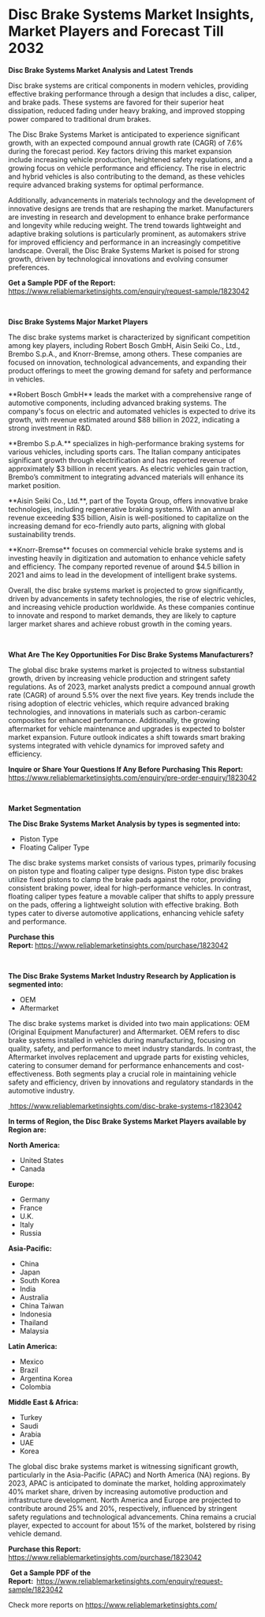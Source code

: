 <p><h1>Disc Brake Systems Market Insights, Market Players and Forecast Till 2032</h1></p><p><strong>Disc Brake Systems Market Analysis and Latest Trends</strong></p>
<p><p>Disc brake systems are critical components in modern vehicles, providing effective braking performance through a design that includes a disc, caliper, and brake pads. These systems are favored for their superior heat dissipation, reduced fading under heavy braking, and improved stopping power compared to traditional drum brakes. </p><p>The Disc Brake Systems Market is anticipated to experience significant growth, with an expected compound annual growth rate (CAGR) of 7.6% during the forecast period. Key factors driving this market expansion include increasing vehicle production, heightened safety regulations, and a growing focus on vehicle performance and efficiency. The rise in electric and hybrid vehicles is also contributing to the demand, as these vehicles require advanced braking systems for optimal performance.</p><p>Additionally, advancements in materials technology and the development of innovative designs are trends that are reshaping the market. Manufacturers are investing in research and development to enhance brake performance and longevity while reducing weight. The trend towards lightweight and adaptive braking solutions is particularly prominent, as automakers strive for improved efficiency and performance in an increasingly competitive landscape. Overall, the Disc Brake Systems Market is poised for strong growth, driven by technological innovations and evolving consumer preferences.</p></p>
<p><strong>Get a Sample PDF of the Report:&nbsp;</strong> <a href="https://www.reliablemarketinsights.com/enquiry/request-sample/1823042?utm_campaign=2240&utm_medium=2&utm_source=Github&utm_content=ia&utm_term=08042025&utm_id=disc-brake-systems">https://www.reliablemarketinsights.com/enquiry/request-sample/1823042</a></p>
<p>&nbsp;</p>
<p><strong>Disc Brake Systems Major Market Players</strong></p>
<p><p>The disc brake systems market is characterized by significant competition among key players, including Robert Bosch GmbH, Aisin Seiki Co., Ltd., Brembo S.p.A., and Knorr-Bremse, among others. These companies are focused on innovation, technological advancements, and expanding their product offerings to meet the growing demand for safety and performance in vehicles.</p><p>**Robert Bosch GmbH** leads the market with a comprehensive range of automotive components, including advanced braking systems. The company's focus on electric and automated vehicles is expected to drive its growth, with revenue estimated around $88 billion in 2022, indicating a strong investment in R&D.</p><p>**Brembo S.p.A.** specializes in high-performance braking systems for various vehicles, including sports cars. The Italian company anticipates significant growth through electrification and has reported revenue of approximately $3 billion in recent years. As electric vehicles gain traction, Brembo’s commitment to integrating advanced materials will enhance its market position.</p><p>**Aisin Seiki Co., Ltd.**, part of the Toyota Group, offers innovative brake technologies, including regenerative braking systems. With an annual revenue exceeding $35 billion, Aisin is well-positioned to capitalize on the increasing demand for eco-friendly auto parts, aligning with global sustainability trends.</p><p>**Knorr-Bremse** focuses on commercial vehicle brake systems and is investing heavily in digitization and automation to enhance vehicle safety and efficiency. The company reported revenue of around $4.5 billion in 2021 and aims to lead in the development of intelligent brake systems.</p><p>Overall, the disc brake systems market is projected to grow significantly, driven by advancements in safety technologies, the rise of electric vehicles, and increasing vehicle production worldwide. As these companies continue to innovate and respond to market demands, they are likely to capture larger market shares and achieve robust growth in the coming years.</p></p>
<p>&nbsp;</p>
<p><strong>What Are The Key Opportunities For Disc Brake Systems Manufacturers?</strong></p>
<p><p>The global disc brake systems market is projected to witness substantial growth, driven by increasing vehicle production and stringent safety regulations. As of 2023, market analysts predict a compound annual growth rate (CAGR) of around 5.5% over the next five years. Key trends include the rising adoption of electric vehicles, which require advanced braking technologies, and innovations in materials such as carbon-ceramic composites for enhanced performance. Additionally, the growing aftermarket for vehicle maintenance and upgrades is expected to bolster market expansion. Future outlook indicates a shift towards smart braking systems integrated with vehicle dynamics for improved safety and efficiency.</p></p>
<p><strong>Inquire or Share Your Questions If Any Before Purchasing This Report:</strong> <a href="https://www.reliablemarketinsights.com/enquiry/pre-order-enquiry/1823042?utm_campaign=2240&utm_medium=2&utm_source=Github&utm_content=ia&utm_term=08042025&utm_id=disc-brake-systems">https://www.reliablemarketinsights.com/enquiry/pre-order-enquiry/1823042</a></p>
<p>&nbsp;</p>
<p><strong>Market Segmentation</strong></p>
<p><strong>The Disc Brake Systems Market Analysis by types is segmented into:</strong></p>
<p><ul><li>Piston Type</li><li>Floating Caliper Type</li></ul></p>
<p><p>The disc brake systems market consists of various types, primarily focusing on piston type and floating caliper type designs. Piston type disc brakes utilize fixed pistons to clamp the brake pads against the rotor, providing consistent braking power, ideal for high-performance vehicles. In contrast, floating caliper types feature a movable caliper that shifts to apply pressure on the pads, offering a lightweight solution with effective braking. Both types cater to diverse automotive applications, enhancing vehicle safety and performance.</p></p>
<p><strong>Purchase this Report:&nbsp;</strong><a href="https://www.reliablemarketinsights.com/purchase/1823042?utm_campaign=2240&utm_medium=2&utm_source=Github&utm_content=ia&utm_term=08042025&utm_id=disc-brake-systems">https://www.reliablemarketinsights.com/purchase/1823042</a></p>
<p>&nbsp;</p>
<p><strong>The Disc Brake Systems Market Industry Research by Application is segmented into:</strong></p>
<p><ul><li>OEM</li><li>Aftermarket</li></ul></p>
<p><p>The disc brake systems market is divided into two main applications: OEM (Original Equipment Manufacturer) and Aftermarket. OEM refers to disc brake systems installed in vehicles during manufacturing, focusing on quality, safety, and performance to meet industry standards. In contrast, the Aftermarket involves replacement and upgrade parts for existing vehicles, catering to consumer demand for performance enhancements and cost-effectiveness. Both segments play a crucial role in maintaining vehicle safety and efficiency, driven by innovations and regulatory standards in the automotive industry.</p></p>
<p><a href="https://www.reliablemarketinsights.com/disc-brake-systems-r1823042?utm_campaign=2240&utm_medium=2&utm_source=Github&utm_content=ia&utm_term=08042025&utm_id=disc-brake-systems">&nbsp;https://www.reliablemarketinsights.com/disc-brake-systems-r1823042</a></p>
<p><strong>In terms of Region, the Disc Brake Systems Market Players available by Region are:</strong></p>
<p>
    <p> <strong> North America: </strong>
        <ul>
            <li>United States</li>
            <li>Canada</li>
        </ul>
        </p> 
    <p> <strong> Europe: </strong>
        <ul>
            <li>Germany</li>
            <li>France</li>
            <li>U.K.</li>
            <li>Italy</li>
            <li>Russia</li>
        </ul>
        </p> 
    <p> <strong> Asia-Pacific: </strong>
        <ul>
            <li>China</li>
            <li>Japan</li>
            <li>South Korea</li>
            <li>India</li>
            <li>Australia</li>
            <li>China Taiwan</li>
            <li>Indonesia</li>
            <li>Thailand</li>
            <li>Malaysia</li>
        </ul>
        </p> 
    <p> <strong> Latin America: </strong>
        <ul>
            <li>Mexico</li>
            <li>Brazil</li>
            <li>Argentina Korea</li>
            <li>Colombia</li>
        </ul>
        </p> 
    <p> <strong> Middle East & Africa: </strong>
        <ul>
            <li>Turkey</li>
            <li>Saudi</li>
            <li>Arabia</li>
            <li>UAE</li>
            <li>Korea</li>
        </ul>
    </p>
    </p>
<p><p>The global disc brake systems market is witnessing significant growth, particularly in the Asia-Pacific (APAC) and North America (NA) regions. By 2023, APAC is anticipated to dominate the market, holding approximately 40% market share, driven by increasing automotive production and infrastructure development. North America and Europe are projected to contribute around 25% and 20%, respectively, influenced by stringent safety regulations and technological advancements. China remains a crucial player, expected to account for about 15% of the market, bolstered by rising vehicle demand.</p></p>
<p><strong>Purchase this Report: </strong><a href="https://www.reliablemarketinsights.com/purchase/1823042?utm_campaign=2240&utm_medium=2&utm_source=Github&utm_content=ia&utm_term=08042025&utm_id=disc-brake-systems">https://www.reliablemarketinsights.com/purchase/1823042</a></p>
<p>&nbsp;<strong>Get a Sample PDF of the Report:&nbsp;&nbsp;</strong><a href="https://www.reliablemarketinsights.com/enquiry/request-sample/1823042?utm_campaign=2240&utm_medium=2&utm_source=Github&utm_content=ia&utm_term=08042025&utm_id=disc-brake-systems">https://www.reliablemarketinsights.com/enquiry/request-sample/1823042</a></p>
<p><strong></strong></p>
<p>Check more reports on <a href="https://www.reliablemarketinsights.com/?utm_campaign=2240&utm_medium=2&utm_source=Github&utm_content=ia&utm_term=08042025&utm_id=disc-brake-systems">https://www.reliablemarketinsights.com/</a></p>
